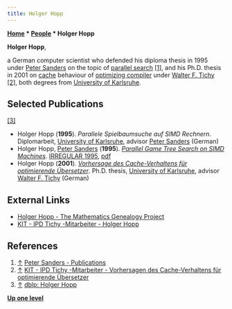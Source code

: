```yaml
---
title: Holger Hopp
---
```

**[Home](Home "Home") * [People](People "People") * Holger Hopp**

**Holger Hopp**,

a German computer scientist who defended his diploma thesis in 1995 under [Peter Sanders](Peter_Sanders "Peter Sanders") on the topic of [parallel search](Parallel_Search "Parallel Search")
<a id="cite-note-1" href="#cite-ref-1">[1]</a>, and his Ph.D. thesis in 2001 on [cache](Memory#Cache "Memory") behaviour of [optimizing compiler](https://en.wikipedia.org/wiki/Optimizing_compiler) under [Walter F. Tichy](Mathematician#WFTichy "Mathematician") <a id="cite-note-2" href="#cite-ref-2">[2]</a>, both degrees from [University of Karlsruhe](https://en.wikipedia.org/wiki/Karlsruhe_Institute_of_Technology).

## Selected Publications

<a id="cite-note-3" href="#cite-ref-3">[3]</a>

- Holger Hopp (**1995**). *Parallele Spielbaumsuche auf SIMD Rechnern*. Diplomarbeit, [University of Karlsruhe](https://en.wikipedia.org/wiki/Karlsruhe_Institute_of_Technology), advisor [Peter Sanders](Peter_Sanders "Peter Sanders") (German)
- Holger Hopp, [Peter Sanders](Peter_Sanders "Peter Sanders") (**1995**). *[Parallel Game Tree Search on SIMD Machines](https://link.springer.com/chapter/10.1007/3-540-60321-2_28)*. [IRREGULAR 1995](https://dblp.uni-trier.de/db/conf/irregular/irregular95.html), [pdf](http://algo2.iti.kit.edu/sanders/papers/gamet.pdf)
- Holger Hopp (**2001**). *[Vorhersage des Cache-Verhaltens für optimierende Übersetzer](https://publikationen.bibliothek.kit.edu/3522001)*. Ph.D. thesis, [University of Karlsruhe](https://en.wikipedia.org/wiki/Karlsruhe_Institute_of_Technology), advisor [Walter F. Tichy](Mathematician#WFTichy "Mathematician") (German)

## External Links

- [Holger Hopp - The Mathematics Genealogy Project](https://www.genealogy.math.ndsu.nodak.edu/id.php?id=219817)
- [KIT - IPD Tichy -Mitarbeiter - Holger Hopp](https://ps.ipd.kit.edu/176_513.php)

## References

1. <a id="cite-ref-1" href="#cite-note-1">↑</a> [Peter Sanders - Publications](http://algo2.iti.kit.edu/sanders/papers/index.html)
1. <a id="cite-ref-2" href="#cite-note-2">↑</a> [KIT - IPD Tichy -Mitarbeiter - Vorhersagen des Cache-Verhaltens für optimierende Übersetzer](https://ps.ipd.kit.edu/176_775.php)
1. <a id="cite-ref-3" href="#cite-note-3">↑</a> [dblp: Holger Hopp](https://dblp.uni-trier.de/pers/hd/h/Hopp:Holger.html)

**[Up one level](People "People")**

